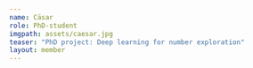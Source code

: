 ```yaml
---
name: Cäsar
role: PhD-student
imgpath: assets/caesar.jpg
teaser: "PhD project: Deep learning for number exploration"
layout: member
---
```

